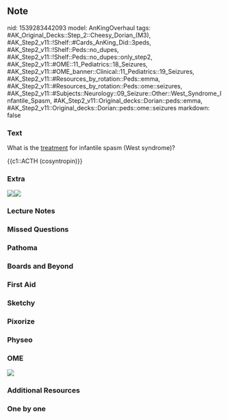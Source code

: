 ## Note
nid: 1539283442093
model: AnKingOverhaul
tags: #AK_Original_Decks::Step_2::Cheesy_Dorian_(M3), #AK_Step2_v11::!Shelf::#Cards_AnKing_Did::3peds, #AK_Step2_v11::!Shelf::Peds::no_dupes, #AK_Step2_v11::!Shelf::Peds::no_dupes::only_step2, #AK_Step2_v11::#OME::11_Pediatrics::18_Seizures, #AK_Step2_v11::#OME_banner::Clinical::11_Pediatrics::19_Seizures, #AK_Step2_v11::#Resources_by_rotation::Peds::emma, #AK_Step2_v11::#Resources_by_rotation::Peds::ome::seizures, #AK_Step2_v11::#Subjects::Neurology::09_Seizure::Other::West_Syndrome_Infantile_Spasm, #AK_Step2_v11::Original_decks::Dorian::peds::emma, #AK_Step2_v11::Original_decks::Dorian::peds::ome::seizures
markdown: false

### Text
What is the <u>treatment</u> for infantile spasm (West syndrome)?
<div>
  {{c1::ACTH (cosyntropin)}}
</div>

### Extra
<img src="paste-5794761285828609.jpg"><img src=
"paste-2393241676677121.jpg">

### Lecture Notes


### Missed Questions


### Pathoma


### Boards and Beyond


### First Aid


### Sketchy


### Pixorize


### Physeo


### OME
<div class="ome-widget">
  <a href=
  "https://onlinemeded.org/spa/pediatrics/seizures/acquire?ref=anki">
  <img src="_OME_AnkiFlashcards_Lesson_4.png"></a>
</div>

### Additional Resources


### One by one

